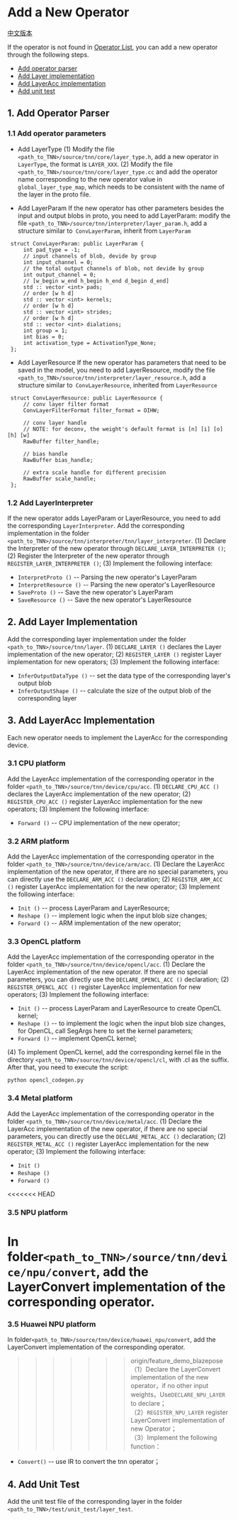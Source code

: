 # Add a New Operator

[中文版本](../../cn/development/add_op.md)

If the operator is not found in [Operator List](../user/support_en.md), you can add a new operator through the following steps.
* [Add operator parser](#1)
* [Add Layer implementation](#2)
* [Add LayerAcc implementation](#3)
* [Add unit test](#4)

## 1. Add Operator Parser <span id = "1"> </span>
### 1.1 Add operator parameters

* Add LayerType
(1) Modify the file `<path_to_TNN>/source/tnn/core/layer_type.h`, add a new operator in` LayerType`, the format is `LAYER_XXX`.
(2) Modify the file `<path_to_TNN>/source/tnn/core/layer_type.cc` and add the operator name corresponding to the new operator value in` global_layer_type_map`, which needs to be consistent with the name of the layer in the proto file.

* Add LayerParam
If the new operator has other parameters besides the input and output blobs in proto, you need to add LayerParam: modify the file `<path_to_TNN>/source/tnn/interpreter/layer_param.h`, add a structure similar to` ConvLayerParam`, inherit from `LayerParam`
```
 struct ConvLayerParam: public LayerParam {
     int pad_type = -1;
     // input channels of blob, devide by group
     int input_channel = 0;
     // the total output channels of blob, not devide by group
     int output_channel = 0;
     // [w_begin w_end h_begin h_end d_begin d_end]
     std :: vector <int> pads;
     // order [w h d]
     std :: vector <int> kernels;
     // order [w h d]
     std :: vector <int> strides;
     // order [w h d]
     std :: vector <int> dialations;
     int group = 1;
     int bias = 0;
     int activation_type = ActivationType_None;
 };
```


* Add LayerResource
If the new operator has parameters that need to be saved in the model, you need to add LayerResource, modify the file `<path_to_TNN>/source/tnn/interpreter/layer_resource.h`, add a structure similar to` ConvLayerResource`, inherited from `LayerResource`
```
 struct ConvLayerResource: public LayerResource {
     // conv layer filter format
     ConvLayerFilterFormat filter_format = OIHW;

     // conv layer handle
     // NOTE: for deconv, the weight's default format is [n] [i] [o] [h] [w]
     RawBuffer filter_handle;

     // bias handle
     RawBuffer bias_handle;

     // extra scale handle for different precision
     RawBuffer scale_handle;
 };
```

### 1.2 Add LayerInterpreter
If the new operator adds LayerParam or LayerResource, you need to add the corresponding `LayerInterpreter`. Add the corresponding implementation in the folder `<path_to_TNN>/source/tnn/interpreter/tnn/layer_interpreter`.
(1) Declare the Interpreter of the new operator through `DECLARE_LAYER_INTERPRETER ()`;
(2) Register the Interpreter of the new operator through `REGISTER_LAYER_INTERPRETER ()`;
(3) Implement the following interface:
* `InterpretProto ()` -- Parsing the new operator's LayerParam
* `InterpretResource ()` -- Parsing the new operator's LayerResource
* `SaveProto ()` --  Save the new operator's LayerParam
* `SaveResource ()` -- Save the new operator's LayerResource

## 2. Add Layer Implementation <span id = "2"> </span>
Add the corresponding layer implementation under the folder `<path_to_TNN>/source/tnn/layer`.
(1) `DECLARE_LAYER ()` declares the Layer implementation of the new operator;
(2) `REGISTER_LAYER ()` register Layer implementation for new operators;
(3) Implement the following interface:
* `InferOutputDataType ()` -- set the data type of the corresponding layer's output blob
* `InferOutputShape ()` -- calculate the size of the output blob of the corresponding layer

## 3. Add LayerAcc Implementation <span id = "3"> </span>
Each new operator needs to implement the LayerAcc for the corresponding device.
### 3.1 CPU platform
Add the LayerAcc implementation of the corresponding operator in the folder `<path_to_TNN>/source/tnn/device/cpu/acc`.
(1) `DECLARE_CPU_ACC ()` declares the LayerAcc implementation of the new operator;
(2) `REGISTER_CPU_ACC ()` register LayerAcc implementation for the new operators;
(3) Implement the following interface:
* `Forward ()` -- CPU implementation of the new operator;
  
### 3.2 ARM platform
Add the LayerAcc implementation of the corresponding operator in the folder `<path_to_TNN>/source/tnn/device/arm/acc`.
(1) Declare the LayerAcc implementation of the new operator, if there are no special parameters, you can directly use the `DECLARE_ARM_ACC ()` declaration;
(2) `REGISTER_ARM_ACC ()` register LayerAcc implementation for the new operator;
(3) Implement the following interface:
* `Init ()` -- process LayerParam and LayerResource;
* `Reshape ()` -- implement logic when the input blob size changes;
* `Forward ()` -- ARM implementation of the new operator;


### 3.3 OpenCL platform
Add the LayerAcc implementation of the corresponding operator in the folder `<path_to_TNN>/source/tnn/device/opencl/acc`.
(1) Declare the LayerAcc implementation of the new operator. If there are no special parameters, you can directly use the `DECLARE_OPENCL_ACC ()` declaration;
(2) `REGISTER_OPENCL_ACC ()` register LayerAcc implementation for new operators;
(3) Implement the following interface:
* `Init ()` -- process LayerParam and LayerResource to create OpenCL kernel;
* `Reshape ()` -- to implement the logic when the input blob size changes, for OpenCL, call SegArgs here to set the kernel parameters;
* `Forward ()` -- implement OpenCL kernel;

(4) To implement OpenCL kernel, add the corresponding kernel file in the directory `<path_to_TNN>/source/tnn/device/opencl/cl`, with .cl as the suffix. After that, you need to execute the script:
 ```
 python opencl_codegen.py
 ```

### 3.4 Metal platform
Add the LayerAcc implementation of the corresponding operator in the folder `<path_to_TNN>/source/tnn/device/metal/acc`.
(1) Declare the LayerAcc implementation of the new operator, if there are no special parameters, you can directly use the `DECLARE_METAL_ACC ()` declaration;
(2) `REGISTER_METAL_ACC ()` register LayerAcc implementation for the new operator;
(3) Implement the following interface:
* `Init ()`
* `Reshape ()`
* `Forward ()`

<<<<<<< HEAD
### 3.5 NPU platform
In folder`<path_to_TNN>/source/tnn/device/npu/convert`, add  the LayerConvert implementation of the corresponding operator.
=======
### 3.5 Huawei NPU platform
In folder`<path_to_TNN>/source/tnn/device/huawei_npu/convert`, add  the LayerConvert implementation of the corresponding operator.
>>>>>>> origin/feature_demo_blazepose
（1）Declare the LayerConvert implementation of the new operator，if no other input weights，Use`DECLARE_NPU_LAYER` to declare；  
（2）`REGISTER_NPU_LAYER` register LayerConvert implementation of new Operator；  
（3）Implement the following function：   
* `Convert()` -- use IR to convert the tnn operator；  

## 4. Add Unit Test <span id = "4"> </span>
Add the unit test file of the corresponding layer in the folder `<path_to_TNN>/test/unit_test/layer_test`.

